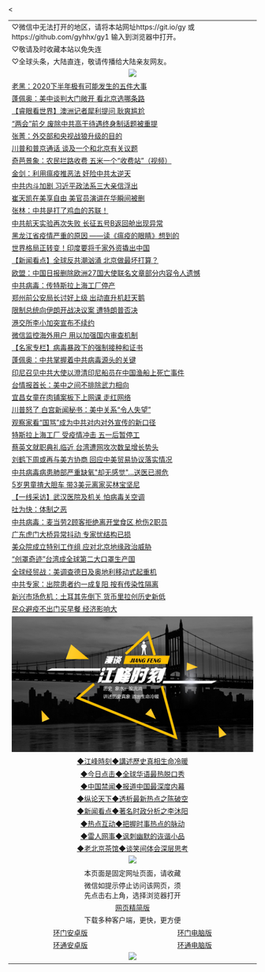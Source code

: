  <table>
 
<tr>
<td colspan="2" align=left>
♡微信中无法打开的地区，请将本站网址https://git.io/gy 或 https://github.com/gyhhx/gy1 输入到浏览器中打开。 
 </td>
</tr>
 <tr>
 <td colspan="2" align=left>
♡敬请及时收藏本站以免失连
 </td>
   <tr>
<td colspan="2" align=left>
♡全球头条，大陆直连，敬请传播给大陆亲友网友。
 </td>
</tr>
 
 <tr>
    <td colspan="2" align=center><img src="https://cdn.jsdelivr.net/gh/gyoupiodf/im1/%E7%BD%91%E9%97%A8%E6%96%B0%E9%97%BB1.jpg"></td>
 </tr>
<<tr><td colspan="2" align="left"><a href="https://img.xdraf.store/?name=c1167831&key=ygwgqhhegmyfhual&from=gy">老黑：2020下半年极有可能发生的五件大事</a></td></tr>
<tr><td colspan="2" align="left"><a href="https://img.xdraf.store/?name=c1167805&key=ygwgqhhegmyfhual&from=gy">蓬佩奥：美中谈判大门敞开 看北京选哪条路</a></td></tr>
<tr><td colspan="2" align="left"><a href="https://img.xdraf.store/?name=c1167830&key=ygwgqhhegmyfhual&from=gy">【睿眼看世界】澳洲记者犀利提问 耿爽尴尬</a></td></tr>
<tr><td colspan="2" align="left"><a href="https://img.xdraf.store/?name=c1167853&key=ygwgqhhegmyfhual&from=gy">“两会”前夕 废除中共高干待遇终身制话题被重提</a></td></tr>
<tr><td colspan="2" align="left"><a href="https://img.xdraf.store/?name=c1167818&key=ygwgqhhegmyfhual&from=gy">张菁：外交部和央视战狼升级的目的</a></td></tr>
<tr><td colspan="2" align="left"><a href="https://img.xdraf.store/?name=c1167838&key=ygwgqhhegmyfhual&from=gy">川普和普京通话 谈及一个和北京有关议题</a></td></tr>
<tr><td colspan="2" align="left"><a href="https://img.xdraf.store/?name=c1167828&key=ygwgqhhegmyfhual&from=gy">奇芭景象：农民拦路收费  五米一个“收费站”（视频）</a></td></tr>
<tr><td colspan="2" align="left"><a href="https://img.xdraf.store/?name=c1167807&key=ygwgqhhegmyfhual&from=gy">金剑：利用瘟疫推恶法 奸险中共太逆天</a></td></tr>
<tr><td colspan="2" align="left"><a href="https://img.xdraf.store/?name=c1167836&key=ygwgqhhegmyfhual&from=gy">中共内斗加剧 习近平政法系三大亲信浮出</a></td></tr>
<tr><td colspan="2" align="left"><a href="https://img.xdraf.store/?name=c1167837&key=ygwgqhhegmyfhual&from=gy">崔天凯在美享自由 美官员演讲在华瞬间被删</a></td></tr>
<tr><td colspan="2" align="left"><a href="https://img.xdraf.store/?name=c1167806&key=ygwgqhhegmyfhual&from=gy">张林：中共是打了鸡血的苏联！</a></td></tr>
<tr><td colspan="2" align="left"><a href="https://img.xdraf.store/?name=c1167839&key=ygwgqhhegmyfhual&from=gy">中共航天实验再次失败 长征五号B返回舱出现异常</a></td></tr>
<tr><td colspan="2" align="left"><a href="https://img.xdraf.store/?name=c1167844&key=ygwgqhhegmyfhual&from=gy">黑龙江省疫情严重的原因 ——读《瘟疫的眼睛》想到的</a></td></tr>
<tr><td colspan="2" align="left"><a href="https://img.xdraf.store/?name=c1167811&key=ygwgqhhegmyfhual&from=gy">世界格局正转变！印度要将千家外资撬出中国</a></td></tr>
<tr><td colspan="2" align="left"><a href="https://img.xdraf.store/?name=c1167835&key=ygwgqhhegmyfhual&from=gy">【新闻看点】全球反共潮汹涌 北京做最坏打算？</a></td></tr>
<tr><td colspan="2" align="left"><a href="https://img.xdraf.store/?name=c1167850&key=ygwgqhhegmyfhual&from=gy">欧盟：中国日报删除欧洲27国大使联名文章部分内容令人遗憾</a></td></tr>
<tr><td colspan="2" align="left"><a href="https://img.xdraf.store/?name=c1167812&key=ygwgqhhegmyfhual&from=gy">中共病毒：传特斯拉上海工厂停产</a></td></tr>
<tr><td colspan="2" align="left"><a href="https://img.xdraf.store/?name=c1167816&key=ygwgqhhegmyfhual&from=gy">郑州前公安局长讨好上级 出动直升机赶天鹅</a></td></tr>
<tr><td colspan="2" align="left"><a href="https://img.xdraf.store/?name=c1167821&key=ygwgqhhegmyfhual&from=gy">限制总统向伊朗开战决议案 遭特朗普否决</a></td></tr>
<tr><td colspan="2" align="left"><a href="https://img.xdraf.store/?name=c1167852&key=ygwgqhhegmyfhual&from=gy">港交所李小加突宣布不续约</a></td></tr>
<tr><td colspan="2" align="left"><a href="https://img.xdraf.store/?name=c1167858&key=ygwgqhhegmyfhual&from=gy">微信监控海外用户 用以加强国内审查机制</a></td></tr>
<tr><td colspan="2" align="left"><a href="https://img.xdraf.store/?name=c1167862&key=ygwgqhhegmyfhual&from=gy">【名家专栏】病毒暴政下的强制接种和证书</a></td></tr>
<tr><td colspan="2" align="left"><a href="https://img.xdraf.store/?name=c1167849&key=ygwgqhhegmyfhual&from=gy">蓬佩奥：中共掌握着中共病毒源头的关键</a></td></tr>
<tr><td colspan="2" align="left"><a href="https://img.xdraf.store/?name=c1167809&key=ygwgqhhegmyfhual&from=gy">印尼召见中共大使以澄清印尼船员在中国渔船上死亡事件</a></td></tr>
<tr><td colspan="2" align="left"><a href="https://img.xdraf.store/?name=c1167866&key=ygwgqhhegmyfhual&from=gy">台情报首长：美中之间不排除武力相向</a></td></tr>
<tr><td colspan="2" align="left"><a href="https://img.xdraf.store/?name=c1167825&key=ygwgqhhegmyfhual&from=gy">宜昌女童在肉铺案板下上网课 走红网络</a></td></tr>
<tr><td colspan="2" align="left"><a href="https://img.xdraf.store/?name=c1167842&key=ygwgqhhegmyfhual&from=gy">川普怒了 白宫新闻秘书：美中关系“令人失望”</a></td></tr>
<tr><td colspan="2" align="left"><a href="https://img.xdraf.store/?name=c1167864&key=ygwgqhhegmyfhual&from=gy">观察家看“国骂”成为中共对内对外宣传的新口径</a></td></tr>
<tr><td colspan="2" align="left"><a href="https://img.xdraf.store/?name=c1167817&key=ygwgqhhegmyfhual&from=gy">特斯拉上海工厂 受疫情冲击 五一后暂停工</a></td></tr>
<tr><td colspan="2" align="left"><a href="https://img.xdraf.store/?name=c1167851&key=ygwgqhhegmyfhual&from=gy">蔡英文就职典礼临近 台湾遭网攻次数呈增长势头</a></td></tr>
<tr><td colspan="2" align="left"><a href="https://img.xdraf.store/?name=c1167860&key=ygwgqhhegmyfhual&from=gy">刘鹤下周或再与美方协商 回应中美贸易协议落实情况</a></td></tr>
<tr><td colspan="2" align="left"><a href="https://img.xdraf.store/?name=c1167870&key=ygwgqhhegmyfhual&from=gy">中共病毒病患肺部严重缺氧&quot;却无感觉&quot;…送医已濒危</a></td></tr>
<tr><td colspan="2" align="left"><a href="https://img.xdraf.store/?name=c1167822&key=ygwgqhhegmyfhual&from=gy">5岁男童揸大胆车 带3美元离家买林宝坚尼</a></td></tr>
<tr><td colspan="2" align="left"><a href="https://img.xdraf.store/?name=c1167826&key=ygwgqhhegmyfhual&from=gy">【一线采访】武汉医院及机关 怕病毒关空调</a></td></tr>
<tr><td colspan="2" align="left"><a href="https://img.xdraf.store/?name=c1167841&key=ygwgqhhegmyfhual&from=gy">吐为快：体制之恶</a></td></tr>
<tr><td colspan="2" align="left"><a href="https://img.xdraf.store/?name=c1167820&key=ygwgqhhegmyfhual&from=gy">中共病毒：麦当劳2顾客拒绝离开堂食区 枪伤2职员</a></td></tr>
<tr><td colspan="2" align="left"><a href="https://img.xdraf.store/?name=c1167871&key=ygwgqhhegmyfhual&from=gy">广东虎门大桥异常抖动 专家忧结构已损</a></td></tr>
<tr><td colspan="2" align="left"><a href="https://img.xdraf.store/?name=c1167874&key=ygwgqhhegmyfhual&from=gy">美众院成立特别工作组 应对北京地缘政治威胁</a></td></tr>
<tr><td colspan="2" align="left"><a href="https://img.xdraf.store/?name=c1167875&key=ygwgqhhegmyfhual&from=gy">“创罩奇迹”台湾成全球第二大口罩生产国</a></td></tr>
<tr><td colspan="2" align="left"><a href="https://img.xdraf.store/?name=c1167855&key=ygwgqhhegmyfhual&from=gy">全球经贸战：美调查德日及奥地利移动式起重机</a></td></tr>
<tr><td colspan="2" align="left"><a href="https://img.xdraf.store/?name=c1167843&key=ygwgqhhegmyfhual&from=gy">中共专家：出院患者约一成复阳 按有传染性隔离</a></td></tr>
<tr><td colspan="2" align="left"><a href="https://img.xdraf.store/?name=c1167819&key=ygwgqhhegmyfhual&from=gy">新兴市场危机：土耳其先倒下 货币里拉创历史新低</a></td></tr>
<tr><td colspan="2" align="left"><a href="https://img.xdraf.store/?name=c1167833&key=ygwgqhhegmyfhual&from=gy">民众避疫不出门买早餐 经济影响大</a></td></tr>
 <tr>
   <td colspan="2" align=center><img src="https://github.com/gyoupiodf/im1/blob/master/jf-1.jpg"></td>
  </tr>
   <tr>
   <td colspan="2" align=center> 
<a href="https://img.xdraf.store/oo.aspx?name=c922850&key=ygwgqhhegmyfhual&from=gy&tag=9877">◆江峰時刻◆講述歷史真相生命冷暖</a><br/>
    </td>
  </tr>
   <tr>
   <td colspan="2" align=center> 
<a href="https://img.xdraf.store/oo.aspx?name=c816850&key=ygwgqhhegmyfhual&from=gy&tag=9877">◆今日点击◆全球华语最热脱口秀</a><br/>
    </td>
  </tr>
  <tr>
  <td colspan="2" align=center>
<a href="https://img.xdraf.store/oo.aspx?name=c816860&key=ygwgqhhegmyfhual&from=gy&tag=99733110">◆中国禁闻◆报道中国最深度内幕</a><br/>
   </tr>
  <tr>
     <td colspan="2" align=center>
<a href="https://img.xdraf.store/oo.aspx?name=c816855&key=ygwgqhhegmyfhual&from=gy&tag=997110">◆纵论天下◆透析最新热点之陈破空</a><br/>
   </tr>
   <tr>
      <td colspan="2" align=center>
<a href="https://img.xdraf.store/oo.aspx?name=c838308&key=ygwgqhhegmyfhual&from=gy&tag=9973110">◆新闻看点◆著名时政分析之李沐阳</a><br/>
   </tr>
   <tr>
     <td colspan="2" align=center>
<a href="https://img.xdraf.store/oo.aspx?name=c816852&key=ygwgqhhegmyfhual&from=gy&tag=9733110">◆热点互动◆把握时事热点的脉动</a><br/>
   </tr>
   <tr>
      <td colspan="2" align=center>
<a href="https://img.xdraf.store/oo.aspx?name=c816694&key=ygwgqhhegmyfhual&from=gy&tag=93310">◆雷人网事◆讽刺幽默的诙谐小品</a><br/>
   </tr>
   <tr>
    <td colspan="2" align=center>
<a href="https://img.xdraf.store/oo.aspx?name=c816650&key=ygwgqhhegmyfhual&from=gy&tag=9973110">◆老北京茶馆◆谈笑间体会深层思考</a><br/>
   </tr>

  <tr>
    <td colspan="2" align="center"><img src="https://cdn.jsdelivr.net/gh/opipe/up/oGate65.jpg"/></td>
  </tr>
  <tr>
    <td colspan="2" align="center">本页面是固定网址页面，请收藏</td>
  <tr>
  <tr>
    <td colspan="2" align="center">微信如提示停止访问该网页，须<br/>先点击右上角，选择浏览器打开</td>
  <tr>
  <tr>
    <td colspan="2" align="center"><a href="https://gitcdn.xyz/cdn/otiny/up/master/show004.htm">网页精简版</a></td>
  </tr>
  <tr>
    <td colspan="2" align="center">下载多种客户端，更快，更方便</td>
  <tr>
  <tr>
    <td align="center"><a href="https://cdn.jsdelivr.net/gh/opipe/up/oGatea.apk">环门安卓版</a></td>
    <td align="center"><a href="https://cdn.jsdelivr.net/gh/opipe/up/oGate.zip">环门电脑版</a></td>
  </tr>
  <tr>
    <td align="center"><a href="https://cdn.jsdelivr.net/gh/opipe/up/oPipe.apk">环通安卓版</a></td>
    <td align="center"><a href="https://raw.githubusercontent.com/opipe/up/master/oPipe.zip">环通电脑版</a></td>
  </tr>
  <tr>
    <td colspan="2" align="center"><img src="https://cdn.jsdelivr.net/gh/opipe/up/oGate640.jpg"/></td>
  </tr>
</table>
